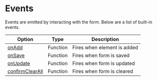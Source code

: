 # Events
Events are emitted by interacting with the form. Below are a list of built-in events.

| Option               | Type     | Description                 |
| -------------------- | -------- | --------------------------- |
| [onAdd](#)           | Function | Fires when element is added |
| [onSave](#)          | Function | Fires when form is saved    |
| [onUpdate](#)        | Function | Fires when form is updated  |
| [confirmClearAll](#) | Function | Fires when form is cleared  |
